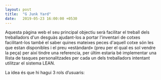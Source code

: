 ```yaml
---
layout: post
title:  "G Junk Yard"
date:   2019-05-23 16:00:00 +0530
---
```


Aquesta pàgina web el seu principal objectiu serà facilitar el treball dels treballadors d'un desguàs ajudant-los a portar l'inventari de cotxes facilitant-los també el saber quines mateixes peces d'aquell cotxe són les que estan disponibles i el preu «estàndard» (preu per el qual es sol vendre la peça) per així tindre una referencia, per últim estaria bé implementar una llista de tasques personalitzades per cada un dels treballadors intentant utilitzar el sistema LEAN.

La idea és que hi hagui 3 rols d’usuaris:
